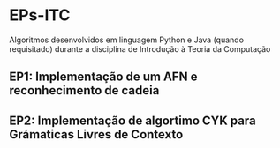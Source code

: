 # EPs-ITC
 Algoritmos desenvolvidos em linguagem Python e Java (quando requisitado) durante a disciplina de Introdução à Teoria da Computação

## EP1: Implementação de um AFN e reconhecimento de cadeia
## EP2: Implementação de algortimo CYK para Grámaticas Livres de Contexto
